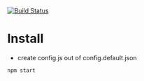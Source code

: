 [![Build Status](https://travis-ci.org/brainexe/boatcontrol.svg?branch=master)](https://travis-ci.org/brainexe/boatcontrol)

# Install
- create config.js out of config.default.json
```
npm start
```

